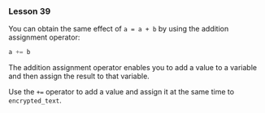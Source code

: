 ### Lesson 39

You can obtain the same effect of `a = a + b` by using the addition assignment operator:

```python
a += b
```

The addition assignment operator enables you to add a value to a variable and then assign the result to that variable.

Use the `+=` operator to add a value and assign it at the same time to `encrypted_text`.
